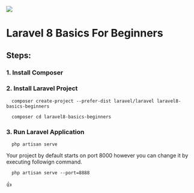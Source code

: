 ![ ](https://www.trickprof.com/storage/app/blog/VnndaIkxTE0DtgU2DpUj9H7nqsvQSuAnGsWCIMeI.png)

# Laravel 8 Basics For Beginners



## Steps:

### 1. Install Composer

### 2. Install Laravel Project

	  composer create-project --prefer-dist laravel/laravel laravel8-basics-beginners

	  composer cd laravel8-basics-beginners

### 3. Run Laravel Application

	  php artisan serve


Your project by default starts on port 8000 however you can change it by executing followign command.

	  php artisan serve --port=8888


:+1:
